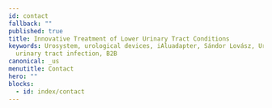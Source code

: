 ```yaml
---
id: contact
fallback: ""
published: true
title: Innovative Treatment of Lower Urinary Tract Conditions
keywords: Urosystem, urological devices, iAluadapter, Sándor Lovász, UroDapter,
  urinary tract infection, B2B
canonical: _us
menutitle: Contact
hero: ""
blocks:
  - id: index/contact
---
```

